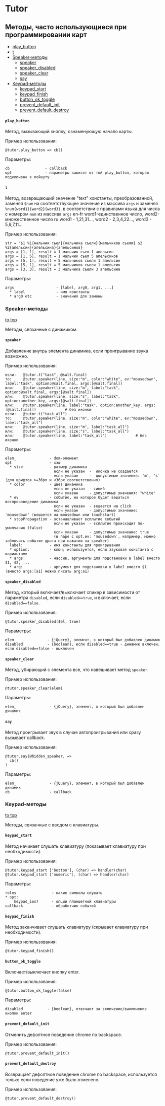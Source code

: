 # Tutor

## Методы, часто использующиеся при программировании карт

 * [play_button](#play_button)
 * [t](#t)
 * [Speaker-методы](#speaker-методы)
   * [speaker](#speaker)
   * [speaker_disabled](#speaker_disabled)
   * [speaker_clear](#speaker_clear)
   * [say](#say)
 * [Keypad-методы](#keypad-методы)
   * [keypad_start](#keypad_start)
   * [keypad_finish](#keypad_finish)
   * [button_ok_toggle](#button_ok_toggle)
   * [prevent_default_init](#prevent_default_init)
   * [prevent_default_destroy](#prevent_default_destroy)


#### `play_button`

Метод, вызывающий кнопку, ознаменующую начало карты.

Пример использования: 

```
@tutor.play_button => cb()
```

Параметры:

```
cb                - callback
opt               - параметры зависят от той play_button, которая подключена к лейауту
```

#### `t`

Метод, возвращающий значение "text" константы, преобразованной, заменяя `$num` на соответствующее значение из массива `args` и заменяя `%num{word1}{word2}{word3}`, в соответствии с правилами языка для числа с номером `num` из массива `args`
en-fr word1-единственное число, word2-множественное число
ru word1 - 1,21,31..., word2 - 2,3,4,22..., word3 - 5,6,7,11...

Пример использования:

```
str = "$1 %1{мальчик съел}{мальчика съели}{мальчиков съели} $2 %2{апельсин}{апельсина}{апельсинов}
args = [1, 1], result = 1 мальчик съел 1 апельсин
args = [1, 5], result = 1 мальчик съел 5 апельсинов
args = [5, 1], result = 5 мальчиков съели 1 апельсин
args = [5, 1], result = 5 мальчиков съели 1 апельсин
args = [3, 3], result = 3 мальчика съели 3 апельсина
```

Параметры:

```
args                   - [label, arg0, arg1, ...]
  * label              - имя константы
  * arg0 etc           - значения для замены
```

### Speaker-методы

[to top](#tutor)

Методы, связанные с динамиком.

#### `speaker`

Добавление внутрь элемента динамика, если проигрывание звука возможно.

Пример использования:

```
если:   @tutor.t("task", @salt.final)
то:     @tutor.speaker(line, size:"m", color:"white", ev:"mousedown", label:"task", option:@salt.final, args:[@salt.final])
или:    @tutor.speaker(line, size:"m", label:"task", option:@salt.final, args:[@salt.final])
или:    @tutor.speaker(line, size:"s", label:"task", option:another_key, args:[@salt.final])
или:    @tutor.speaker(line, label:"task", option:another_key, args:[@salt.final])             # без иконки
если:   @tutor.t("task_all")
то:     @tutor.speaker(line, size:"m", color:"white", ev:"mousedown", label:"task_all")
или:    @tutor.speaker(line, size:"m", label:"task_all")
или:    @tutor.speaker(line, size:"s", label:"task_all")
или:    @tutor.speaker(line, label:"task_all")             # без иконки
```

Параметры:

```
elem_               - dom-элемент
opt                 - хэш
  * size            - размер динамика
                      если не указан  -  иконка не создается
                      если указан     -  допустимые значения: 'm', 's' (для шрифтов >=36px и <36px соответственно)
  * color           - цвет динамика
                      если не указан  - синий
                      если указан     - допустимые значения: "white"
  * ev              - событие, на которое будет вешаться воспроизведение динамика
                      если не указан  - вешается на click
                      если указан     - допустимые значение: 'mousedown' (вешается на mousedown или touchstart)
  * stopPropagation - останавливает всплытие событий
                      если не указан  - всплытие происходит по-умолчанию (false)
                      если указан     - допустимые значение: true
                      (в паре с opt.ev: 'mousedown', например, можно заблочить событие драга при нажатии на speaker)
  label:            - имя константы для проигрывания
  * option:         - ключ; используется, если звуковая константа с вариантами
  * args:           - массив, аргументы для подстановки в label вместо $1, $2, ...
  * arg:            - аргумент для подстановки в label вместо $1 (вместо args:[a1] можно писать arg:a1)
```

#### `speaker_disabled`

Метод, который включает/выключает спикер в зависимости от параметра `disabled`, если `disabled==true`, и включает, если `disabled==false`.

Пример использования:

```
@tutor.speaker_disabled($el, true)
```

Параметры:

```
elem               - {jQuery}, элемент, в который был добавлен динамик
disabled           - {boolean}, если disabled==true - динамик включен, если disabled==false - выключен
```

#### `speaker_clear`

Метод, убирающий с элемента все, что навешивает метод `speaker`.

Пример использования:

```
@tutor.speaker_clear(elem)
```

Параметры:

```
elem_               - {jQuery}, элемент, в который был добавлен динамик
```

#### `say`

Метод проигрывает звук в случае автопроигрывания или сразу вызывает callback.

Пример использования:

```
@tutor.say(@hidden_speaker, =>
  cb()
)
```

Параметры:

```
elem_               - {jQuery}, элемент, в который был добавлен динамик
cb                  - callback
```

### Keypad-методы

[to top](#tutor)

Методы, связанные с вводом с клавиатуры.

#### `keypad_start`

Метод начинает слушать клавиатуру (показывает клавиатуру при необходимости).

Пример использования:

```
@tutor.keypad_start ['button'], (char) => handler(char)
@tutor.keypad_start ['numeric'], (char) => handler(char)
```

Параметры:

```
roles                - какие символы слушать
* opt:
    keypad_ios7      - опции планшетной клавиатуры
callback             - обработчик событий
```

#### `keypad_finish`

Метод заканчивает слушать клавиатуру (скрывает клавиатуру при необходимости).

Пример использования:

```
@tutor.keypad_finish()
```

#### `button_ok_toggle`

Включает/выключает кнопку enter.

Пример использования:

```
@tutor.button_ok_toggle(false)
```

Параметры:

```
disabled           - {boolean}, отвечает за включение/выключение кнопки enter
```

#### `prevent_default_init`

Отменить дефолтное поведение chrome по backspace.

Пример использования:

```
@tutor.prevent_default_init()
```

#### `prevent_default_destroy`

Возвращает дефолтное поведение chrome по backspace, используется только если поведение уже было отменено.

Пример использования:

```
@tutor.prevent_default_destroy()
```
